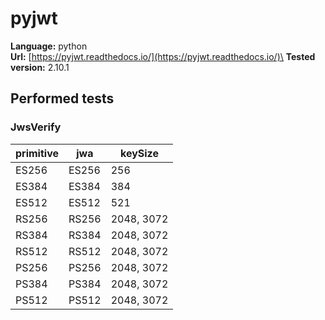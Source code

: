 # pyjwt

**Language:**
python\
**Url:**
[https://pyjwt.readthedocs.io/](https://pyjwt.readthedocs.io/)\
**Tested version:**
2.10.1

## Performed tests

### JwsVerify

| primitive | jwa | keySize |
| --- | --- | --- |
| ES256 | ES256 | 256 |
| ES384 | ES384 | 384 |
| ES512 | ES512 | 521 |
| RS256 | RS256 | 2048, 3072 |
| RS384 | RS384 | 2048, 3072 |
| RS512 | RS512 | 2048, 3072 |
| PS256 | PS256 | 2048, 3072 |
| PS384 | PS384 | 2048, 3072 |
| PS512 | PS512 | 2048, 3072 |
